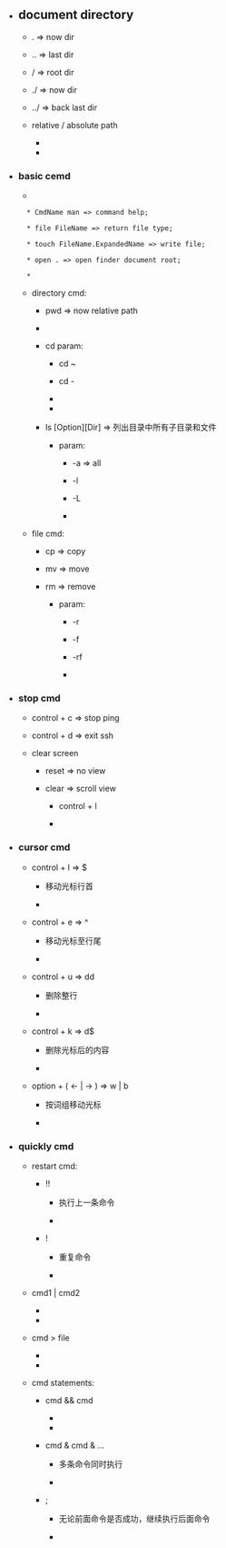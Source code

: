 * ## document directory

    * . => now dir
    
    * .. => last dir
    
    * / => root dir
    
    * ./ => now dir
    
    * ../ => back last dir
    
    * relative / absolute  path
    
        * 
        
        * 


* ### basic cemd

    * 

        * CmdName man => command help;
    
        * file FileName => return file type;
        
        * touch FileName.ExpandedName => write file; 
        
        * open . => open finder document root;
        
        * 
    
    * directory cmd:
    
        * pwd => now relative path
        
        * 
    
        * cd param:
        
            * cd ~
            
            * cd -
            
            * 
            
            * 
    
        * ls [Option][Dir] => 列出目录中所有子目录和文件
        
            * param:
            
                * -a => all
                
                * -l 
                 
                * -L
                
                * 
    
    * file cmd:
    
        * cp => copy
        
        * mv => move
        
        * rm => remove
        
            * param:
            
                * -r
                
                * -f
                
                * -rf
                
                * 
        
* ### stop cmd

    * control + c => stop ping
    
    * control + d => exit ssh
    
    * clear screen
    
        * reset => no view
    
        * clear => scroll view
        
            * control + l 
        
            * 
    
* ### cursor cmd

    * control + l => $
    
        * 移动光标行首

        *
    
    * control + e => ^
    
        * 移动光标至行尾

        *
    
    * control + u => dd
    
        * 删除整行

        *
    
    * control + k => d$
    
        * 删除光标后的内容

        *
    
    * option + ( <- | -> ) => w | b
    
        * 按词组移动光标

        *
    
* ### quickly cmd

    * restart cmd: 

        * !! 
        
            * 执行上一条命令
            
            * 
        
        * !
        
            * 重复命令
            
            * 
    
    * cmd1 | cmd2
    
        * 
        
        * 
    
    * cmd > file
    
        * 
        
        * 
        
    * cmd statements:
    
        * cmd && cmd
        
            * 
            
            * 
        
        * cmd & cmd & ...
        
            * 多条命令同时执行
            
            * 
        
        * ;
        
            * 无论前面命令是否成功，继续执行后面命令 
            
            * 







